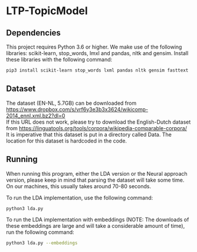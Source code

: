 # LTP-TopicModel

## Dependencies
This project requires Python 3.6 or higher.
We make use of the following libraries:  scikit-learn, stop_words, lmxl and pandas, nltk and gensim. Install these libraries with the following command:
```bash
pip3 install scikit-learn stop_words lxml pandas nltk gensim fasttext
```

## Dataset
The dataset (EN-NL, 5.7GB) can be downloaded from https://www.dropbox.com/s/vrf6y3e3b3x3624/wikicomp-2014_ennl.xml.bz2?dl=0  
If this URL does not work, please try to download the English-Dutch dataset from https://linguatools.org/tools/corpora/wikipedia-comparable-corpora/  
It is imperative that this dataset is put in a directory called Data. The location for this dataset is hardcoded in the code.  

## Running
When running this program, either the LDA version or the Neural approach version, please keep in mind that parsing the dataset will take some time. On our machines, this usually takes around 70-80 seconds.

To run the LDA implementation, use the following command:
```bash
python3 lda.py
```

To run the LDA implementation with embeddings (NOTE: The downloads of these embeddings are large and will take a considerable amount of time), run the following command:
```bash
python3 lda.py --embeddings
```

